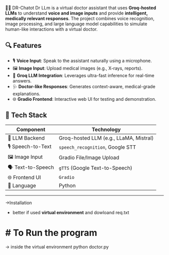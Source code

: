 🧑‍⚕️ DR-Chatot
Dr LLm is a virtual doctor assistant that uses **Groq-hosted LLMs** to understand **voice and image inputs** and provide **intelligent, medically relevant responses**. The project combines voice recognition, image processing, and large language model capabilities to simulate human-like interactions with a virtual doctor.

## 🔍 Features

- 🎙️ **Voice Input**: Speak to the assistant naturally using a microphone.
- 🖼️ **Image Input**: Upload medical images (e.g., X-rays, reports).
- 🧠 **Groq LLM Integration**: Leverages ultra-fast inference for real-time answers.
- 🩺 **Doctor-like Responses**: Generates context-aware, medical-grade explanations.
- 🌐 **Gradio Frontend**: Interactive web UI for testing and demonstration.


## 🚀 Tech Stack

| Component             | Technology                     |
|----------------------|--------------------------------|
| 🧠 LLM Backend        | Groq-hosted LLM (e.g., LLaMA, Mistral) |
| 🎙️ Speech-to-Text     | `speech_recognition`, Google STT |
| 🖼️ Image Input         | Gradio File/Image Upload       |
| 🗣️ Text-to-Speech      | `gTTS` (Google Text-to-Speech) |
| 🌐 Frontend UI         | `Gradio`                       |
| 🐍 Language            | Python                         |

---

->Installation
* better if used **virtual environment**
and dowloand req.txt
# # To Run the program 
-> inside the virtual environment
python doctor.py 




